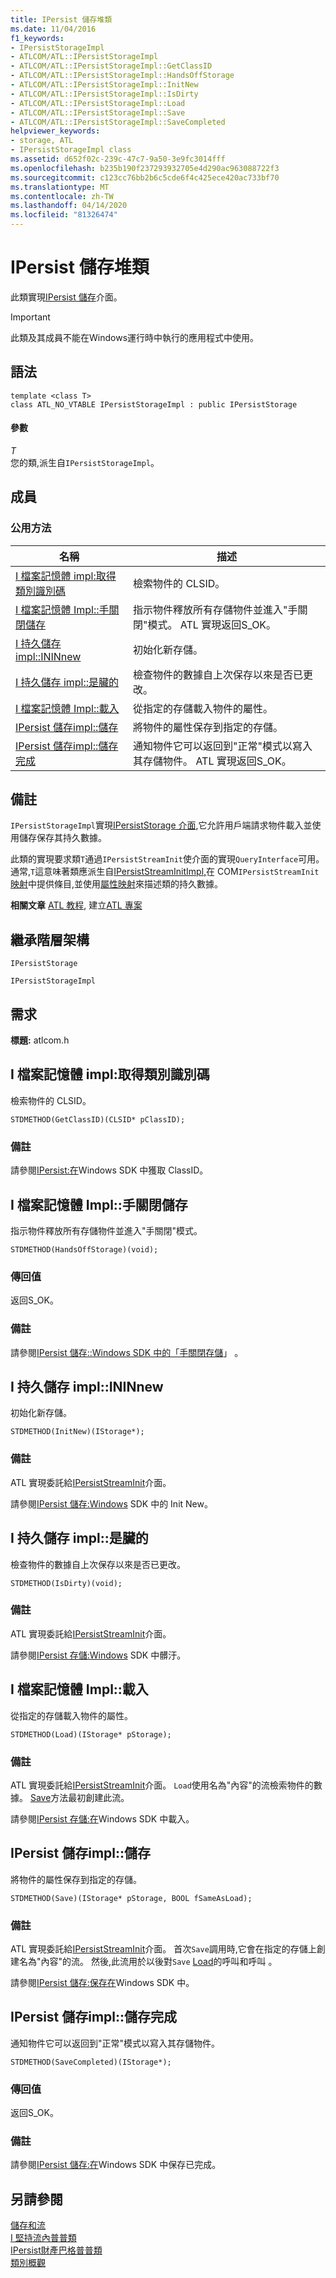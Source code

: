 ```yaml
---
title: IPersist 儲存堆類
ms.date: 11/04/2016
f1_keywords:
- IPersistStorageImpl
- ATLCOM/ATL::IPersistStorageImpl
- ATLCOM/ATL::IPersistStorageImpl::GetClassID
- ATLCOM/ATL::IPersistStorageImpl::HandsOffStorage
- ATLCOM/ATL::IPersistStorageImpl::InitNew
- ATLCOM/ATL::IPersistStorageImpl::IsDirty
- ATLCOM/ATL::IPersistStorageImpl::Load
- ATLCOM/ATL::IPersistStorageImpl::Save
- ATLCOM/ATL::IPersistStorageImpl::SaveCompleted
helpviewer_keywords:
- storage, ATL
- IPersistStorageImpl class
ms.assetid: d652f02c-239c-47c7-9a50-3e9fc3014fff
ms.openlocfilehash: b235b190f237293932705e4d290ac963088722f3
ms.sourcegitcommit: c123cc76bb2b6c5cde6f4c425ece420ac733bf70
ms.translationtype: MT
ms.contentlocale: zh-TW
ms.lasthandoff: 04/14/2020
ms.locfileid: "81326474"
---
```

# <a name="ipersiststorageimpl-class"></a>IPersist 儲存堆類

此類實現[IPersist 儲存](/windows/win32/api/objidl/nn-objidl-ipersiststorage)介面。

> [!IMPORTANT]
> 此類及其成員不能在Windows運行時中執行的應用程式中使用。

## <a name="syntax"></a>語法

```
template <class T>
class ATL_NO_VTABLE IPersistStorageImpl : public IPersistStorage
```

#### <a name="parameters"></a>參數

*T*<br/>
您的類,派生自`IPersistStorageImpl`。

## <a name="members"></a>成員

### <a name="public-methods"></a>公用方法

|名稱|描述|
|----------|-----------------|
|[I 檔案記憶體 impl:取得類別識別碼](#getclassid)|檢索物件的 CLSID。|
|[I 檔案記憶體 Impl::手關閉儲存](#handsoffstorage)|指示物件釋放所有存儲物件並進入"手關閉"模式。 ATL 實現返回S_OK。|
|[I 持久儲存 impl::ININnew](#initnew)|初始化新存儲。|
|[I 持久儲存 impl::是臟的](#isdirty)|檢查物件的數據自上次保存以來是否已更改。|
|[I 檔案記憶體 Impl::載入](#load)|從指定的存儲載入物件的屬性。|
|[IPersist 儲存impl::儲存](#save)|將物件的屬性保存到指定的存儲。|
|[IPersist 儲存impl::儲存完成](#savecompleted)|通知物件它可以返回到"正常"模式以寫入其存儲物件。 ATL 實現返回S_OK。|

## <a name="remarks"></a>備註

`IPersistStorageImpl`實現[IPersistStorage 介面](/windows/win32/api/objidl/nn-objidl-ipersiststorage),它允許用戶端請求物件載入並使用儲存保存其持久數據。

此類的實現要求類`T`通過`IPersistStreamInit`使介面的實現`QueryInterface`可用。 通常,`T`這意味著類應派生自[IPersistStreamInitImpl,](../../atl/reference/ipersiststreaminitimpl-class.md)在 COM`IPersistStreamInit`[映射](com-map-macros.md)中提供條目,並使用[屬性映射](property-map-macros.md)來描述類的持久數據。

**相關文章** [ATL 教程](../../atl/active-template-library-atl-tutorial.md), 建立[ATL 專案](../../atl/reference/creating-an-atl-project.md)

## <a name="inheritance-hierarchy"></a>繼承階層架構

`IPersistStorage`

`IPersistStorageImpl`

## <a name="requirements"></a>需求

**標題:** atlcom.h

## <a name="ipersiststorageimplgetclassid"></a><a name="getclassid"></a>I 檔案記憶體 impl:取得類別識別碼

檢索物件的 CLSID。

```
STDMETHOD(GetClassID)(CLSID* pClassID);
```

### <a name="remarks"></a>備註

請參閱[IPersist:在](/windows/win32/api/objidl/nf-objidl-ipersist-getclassid)Windows SDK 中獲取 ClassID。

## <a name="ipersiststorageimplhandsoffstorage"></a><a name="handsoffstorage"></a>I 檔案記憶體 Impl::手關閉儲存

指示物件釋放所有存儲物件並進入"手關閉"模式。

```
STDMETHOD(HandsOffStorage)(void);
```

### <a name="return-value"></a>傳回值

返回S_OK。

### <a name="remarks"></a>備註

請參閱[IPersist 儲存::Windows SDK 中的「手關閉存儲](/windows/win32/api/objidl/nf-objidl-ipersiststorage-handsoffstorage)」 。

## <a name="ipersiststorageimplinitnew"></a><a name="initnew"></a>I 持久儲存 impl::ININnew

初始化新存儲。

```
STDMETHOD(InitNew)(IStorage*);
```

### <a name="remarks"></a>備註

ATL 實現委託給[IPersistStreamInit](/windows/win32/api/ocidl/nn-ocidl-ipersiststreaminit)介面。

請參閱[IPersist 儲存:Windows](/windows/win32/api/objidl/nf-objidl-ipersiststorage-initnew) SDK 中的 Init New。

## <a name="ipersiststorageimplisdirty"></a><a name="isdirty"></a>I 持久儲存 impl::是臟的

檢查物件的數據自上次保存以來是否已更改。

```
STDMETHOD(IsDirty)(void);
```

### <a name="remarks"></a>備註

ATL 實現委託給[IPersistStreamInit](/windows/win32/api/ocidl/nn-ocidl-ipersiststreaminit)介面。

請參閱[IPersist 存儲:Windows](/windows/win32/api/objidl/nf-objidl-ipersiststorage-isdirty) SDK 中髒汙。

## <a name="ipersiststorageimplload"></a><a name="load"></a>I 檔案記憶體 Impl::載入

從指定的存儲載入物件的屬性。

```
STDMETHOD(Load)(IStorage* pStorage);
```

### <a name="remarks"></a>備註

ATL 實現委託給[IPersistStreamInit](/windows/win32/api/ocidl/nn-ocidl-ipersiststreaminit)介面。 `Load`使用名為"內容"的流檢索物件的數據。 [Save](#save)方法最初創建此流。

請參閱[IPersist 存儲:在](/windows/win32/api/objidl/nf-objidl-ipersiststorage-load)Windows SDK 中載入。

## <a name="ipersiststorageimplsave"></a><a name="save"></a>IPersist 儲存impl::儲存

將物件的屬性保存到指定的存儲。

```
STDMETHOD(Save)(IStorage* pStorage, BOOL fSameAsLoad);
```

### <a name="remarks"></a>備註

ATL 實現委託給[IPersistStreamInit](/windows/win32/api/ocidl/nn-ocidl-ipersiststreaminit)介面。 首次`Save`調用時,它會在指定的存儲上創建名為"內容"的流。 然後,此流用於以後對`Save` [Load](#load)的呼叫和呼叫 。

請參閱[IPersist 儲存:保存在](/windows/win32/api/objidl/nf-objidl-ipersiststorage-save)Windows SDK 中。

## <a name="ipersiststorageimplsavecompleted"></a><a name="savecompleted"></a>IPersist 儲存impl::儲存完成

通知物件它可以返回到"正常"模式以寫入其存儲物件。

```
STDMETHOD(SaveCompleted)(IStorage*);
```

### <a name="return-value"></a>傳回值

返回S_OK。

### <a name="remarks"></a>備註

請參閱[IPersist 儲存:在](/windows/win32/api/objidl/nf-objidl-ipersiststorage-savecompleted)Windows SDK 中保存已完成。

## <a name="see-also"></a>另請參閱

[儲存和流](/windows/win32/Stg/storages-and-streams)<br/>
[I 堅持流內普普類](../../atl/reference/ipersiststreaminitimpl-class.md)<br/>
[IPersist財產巴格普普類](../../atl/reference/ipersistpropertybagimpl-class.md)<br/>
[類別概觀](../../atl/atl-class-overview.md)
